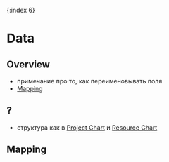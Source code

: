 {:index 6}
# Data

## Overview

* примечание про то, как переименовывать поля
* [Mapping](#mapping)

## ?

* структура как в [Project Chart](Project_Chart) и [Resource Chart](Resource_Chart)

## Mapping